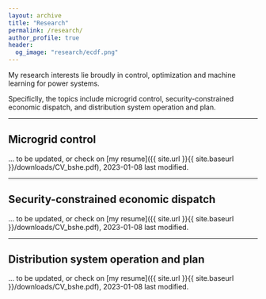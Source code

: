 ```yaml
---
layout: archive
title: "Research"
permalink: /research/
author_profile: true
header:
  og_image: "research/ecdf.png"
---
```


My research interests lie broudly in control, optimization and machine learning for power systems.

Specificlly, the topics include microgrid control, security-constrained economic dispatch, and distribution system operation and plan.

---

## Microgrid control

... to be updated, or check on [my resume]({{ site.url }}{{ site.baseurl }}/downloads/CV_bshe.pdf), 2023-01-08 last modified.

---

## Security-constrained economic dispatch

... to be updated, or check on [my resume]({{ site.url }}{{ site.baseurl }}/downloads/CV_bshe.pdf), 2023-01-08 last modified.

---

## Distribution system operation and plan

... to be updated, or check on [my resume]({{ site.url }}{{ site.baseurl }}/downloads/CV_bshe.pdf), 2023-01-08 last modified.

<!-- <nbsp>

{% include base_path %}

{% assign ordered_pages = site.research | sort:"order_number" %}

{% for post in ordered_pages %}
  {% include archive-single.html type="grid" %}
{% endfor %} -->
